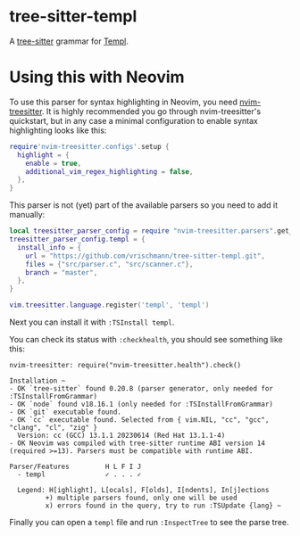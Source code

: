 tree-sitter-templ
=================

A [tree-sitter](https://github.com/tree-sitter/tree-sitter) grammar for [Templ](https://templ.guide).

Using this with Neovim
======================

To use this parser for syntax highlighting in Neovim, you need [nvim-treesitter](https://github.com/nvim-treesitter/nvim-treesitter).
It is highly recommended you go through nvim-treesitter's quickstart, but in any case a minimal configuration to enable syntax highlighting looks like this:

```lua
require'nvim-treesitter.configs'.setup {
  highlight = {
    enable = true,
    additional_vim_regex_highlighting = false,
  },
}

```

This parser is not (yet) part of the available parsers so you need to add it manually:

```lua
local treesitter_parser_config = require "nvim-treesitter.parsers".get_parser_configs()
treesitter_parser_config.templ = {
  install_info = {
    url = "https://github.com/vrischmann/tree-sitter-templ.git",
    files = {"src/parser.c", "src/scanner.c"},
    branch = "master",
  },
}

vim.treesitter.language.register('templ', 'templ')
```

Next you can install it with `:TSInstall templ`.

You can check its status with `:checkhealth`, you should see something like this:
```
nvim-treesitter: require("nvim-treesitter.health").check()

Installation ~
- OK `tree-sitter` found 0.20.8 (parser generator, only needed for :TSInstallFromGrammar)
- OK `node` found v18.16.1 (only needed for :TSInstallFromGrammar)
- OK `git` executable found.
- OK `cc` executable found. Selected from { vim.NIL, "cc", "gcc", "clang", "cl", "zig" }
  Version: cc (GCC) 13.1.1 20230614 (Red Hat 13.1.1-4)
- OK Neovim was compiled with tree-sitter runtime ABI version 14 (required >=13). Parsers must be compatible with runtime ABI.

Parser/Features         H L F I J
  - templ               ✓ . . . ✓

  Legend: H[ighlight], L[ocals], F[olds], I[ndents], In[j]ections
         +) multiple parsers found, only one will be used
         x) errors found in the query, try to run :TSUpdate {lang} ~
```

Finally you can open a `templ` file and run `:InspectTree` to see the parse tree.

